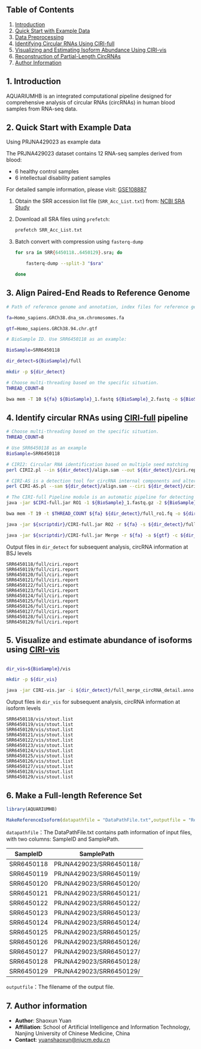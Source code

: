 

## Table of Contents

1. [Introduction](#1-introduction)  
2. [Quick Start with Example Data](#2-quick-start-with-example-data)  
3. [Data Preprocessing](#3-data-preprocessing)  
4. [Identifying Circular RNAs Using CIRI-full](#4-identifying-circular-rnas-using-ciri-full)  
5. [Visualizing and Estimating Isoform Abundance Using CIRI-vis](#5-visualizing-and-estimating-isoform-abundance-using-ciri-vis)  
6. [Reconstruction of Partial-Length CircRNAs](#6-reconstruction-of-partial-length-circrnas)
7. [Author Information](#7-author-information)

## 1. Introduction

AQUARIUMHB is an integrated computational pipeline designed for comprehensive analysis of circular RNAs (circRNAs) in human blood samples from RNA-seq data. 

## 2. Quick Start with Example Data

Using PRJNA429023 as example data

The PRJNA429023 dataset contains 12 RNA-seq samples derived from blood:

- 6 healthy control samples  
- 6 intellectual disability patient samples  

For detailed sample information, please visit:  [GSE108887](https://www.ncbi.nlm.nih.gov/geo/query/acc.cgi?acc=GSE108887)

1. Obtain the SRR accession list file (`SRR_Acc_List.txt`) from:   [NCBI SRA Study](https://www.ncbi.nlm.nih.gov/Traces/study/?acc=PRJNA429023&o=acc_s%3Aa)  

2. Download all SRA files using ```prefetch```:  
   
   ```bash
   prefetch SRR_Acc_List.txt
   ```

3. Batch convert with compression using ```fasterq-dump```
   
   ```bash
   for sra in SRR{6450118..6450129}.sra; do
   
       fasterq-dump --split-3 "$sra" 
   
   done
   ```

## 3. Align Paired-End Reads to Reference Genome

```bash
# Path of reference genome and annotation, index files for reference genome must made first using `bwa index`

fa=Homo_sapiens.GRCh38.dna_sm.chromosomes.fa

gtf=Homo_sapiens.GRCh38.94.chr.gtf

# BioSample ID. Use SRR6450118 as an example:

BioSample=SRR6450118

dir_detect=${BioSample}/full

mkdir -p ${dir_detect}

# Choose multi-threading based on the specific situation.
THREAD_COUNT=8 

bwa mem -T 10 ${fa} ${BioSample}_1.fastq ${BioSample}_2.fastq -o ${BioSample}/full/align.sam -t $THREAD_COUNT

```

## 4. Identify circular RNAs using [CIRI-full](https://ciri-cookbook.readthedocs.io/en/latest/CIRI-full.html#) pipeline

```bash
# Choose multi-threading based on the specific situation.
THREAD_COUNT=8 

# Use SRR6450118 as an example
BioSample=SRR6450118

# CIRI2: Circular RNA identification based on multiple seed matching
perl CIRI2.pl --in ${dir_detect}/align.sam --out ${dir_detect}/ciri.report --ref_file ${fa} --anno ${gtf} --thread_num $THREAD_COUNT

# CIRI-AS is a detection tool for circRNA internal components and alternative splicing events.
perl CIRI-AS.pl --sam ${dir_detect}/align.sam --ciri ${dir_detect}/ciri.report --out ${dir_detect}/as --ref_file ${fa} --anno ${gtf} --output_all yes

# The CIRI-full Pipeline module is an automatic pipeline for detecting and reconstructing circRNAs.
java -jar $CIRI-full.jar RO1 -1 ${BioSample}_1.fastq.gz -2 ${BioSample}_2.fastq.gz -o ${dir_detect}/full -t $THREAD_COUNT

bwa mem -T 19 -t $THREAD_COUNT ${fa} ${dir_detect}/full_ro1.fq -o ${dir_detect}/full_ro1.sam -t $THREAD_COUNT

java -jar ${scriptdir}/CIRI-full.jar RO2 -r ${fa} -s ${dir_detect}/full_ro1.sam -l 150 -o ${dir_detect}/full

java -jar ${scriptdir}/CIRI-full.jar Merge -r ${fa} -a ${gtf} -c ${dir_detect}/ciri.report -as ${dir_detect}/as_jav.list -ro ${dir_detect}/full_ro2_info.list -o ${dir_detect}/full

```

Output files in ```dir_detect```  for subsequent analysis, circRNA information at BSJ levels

```
SRR6450118/full/ciri.report
SRR6450119/full/ciri.report
SRR6450120/full/ciri.report
SRR6450121/full/ciri.report
SRR6450122/full/ciri.report
SRR6450123/full/ciri.report
SRR6450124/full/ciri.report
SRR6450125/full/ciri.report
SRR6450126/full/ciri.report
SRR6450127/full/ciri.report
SRR6450128/full/ciri.report
SRR6450129/full/ciri.report
```

## 5. Visualize and estimate abundance of isoforms using [CIRI-vis](https://ciri-cookbook.readthedocs.io/en/latest/CIRI-vis.html)

```bash

dir_vis=${BioSample}/vis

mkdir -p ${dir_vis}

java -jar CIRI-vis.jar -i ${dir_detect}/full_merge_circRNA_detail.anno -l ${dir_detect}/as_library_length.list -d ${dir_vis} -r ${fa} -min 1
```

Output files in ```dir_vis```  for subsequent analysis, circRNA information at isoform levels

```
SRR6450118/vis/stout.list
SRR6450119/vis/stout.list
SRR6450120/vis/stout.list
SRR6450121/vis/stout.list
SRR6450122/vis/stout.list
SRR6450123/vis/stout.list
SRR6450124/vis/stout.list
SRR6450125/vis/stout.list
SRR6450126/vis/stout.list
SRR6450127/vis/stout.list
SRR6450128/vis/stout.list
SRR6450129/vis/stout.list
```

## 6. Make a Full-length Reference Set

```r
library(AQUARIUMHB)

MakeReferenceIsoform(datapathfile = "DataPathFile.txt",outputfile = "ReferenceIsoformFinal.txt")

```

```datapathfile```：The DataPathFile.txt contains path information of input files, with two columns: SampleID and SamplePath.

| SampleID   | SamplePath                    |
|------------|-------------------------------|
| SRR6450118 | PRJNA429023/SRR6450118/       |
| SRR6450119 | PRJNA429023/SRR6450119/       |
| SRR6450120 | PRJNA429023/SRR6450120/       |
| SRR6450121 | PRJNA429023/SRR6450121/       |
| SRR6450122 | PRJNA429023/SRR6450122/       |
| SRR6450123 | PRJNA429023/SRR6450123/       |
| SRR6450124 | PRJNA429023/SRR6450124/       |
| SRR6450125 | PRJNA429023/SRR6450125/       |
| SRR6450126 | PRJNA429023/SRR6450126/       |
| SRR6450127 | PRJNA429023/SRR6450127/       |
| SRR6450128 | PRJNA429023/SRR6450128/       |
| SRR6450129 | PRJNA429023/SRR6450129/       |


```outputfile```：The filename of the output file.




## 7. Author information

* **Author**: Shaoxun Yuan  
* **Affiliation**: School of Artificial Intelligence and Information Technology, Nanjing University of Chinese Medicine, China  
* **Contact**: [yuanshaoxun@njucm.edu.cn](mailto:yuanshaoxun@njucm.edu.cn)  


```